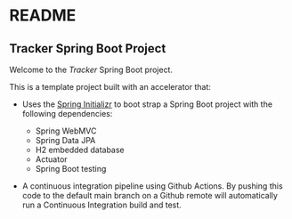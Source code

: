 # README

## Tracker Spring Boot Project

Welcome to the *Tracker* Spring Boot project.

This is a template project built with an accelerator that:

-   Uses the [Spring Initializr](https://start.spring.io) to
    boot strap a Spring Boot project with the following dependencies:
    - Spring WebMVC
    - Spring Data JPA
    - H2 embedded database
    - Actuator
    - Spring Boot testing
    
-   A continuous integration pipeline using Github Actions.
    By pushing this code to the default main branch on a Github remote
    will automatically run a Continuous Integration build and test.
    
